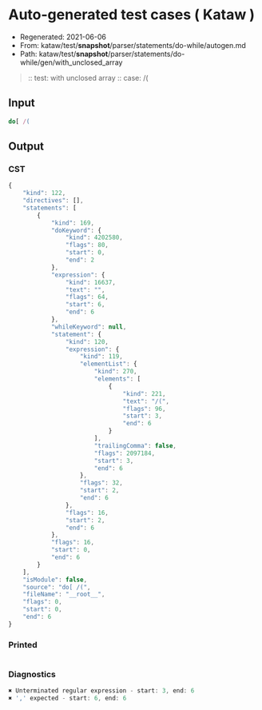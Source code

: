 # Auto-generated test cases ( Kataw )
- Regenerated: 2021-06-06
- From: kataw/test/__snapshot__/parser/statements/do-while/autogen.md
- Path: kataw/test/__snapshot__/parser/statements/do-while/gen/with_unclosed_array
> :: test: with unclosed array
> :: case: /(
## Input

`````js
do[ /(
`````
## Output

### CST

```javascript
{
    "kind": 122,
    "directives": [],
    "statements": [
        {
            "kind": 169,
            "doKeyword": {
                "kind": 4202580,
                "flags": 80,
                "start": 0,
                "end": 2
            },
            "expression": {
                "kind": 16637,
                "text": "",
                "flags": 64,
                "start": 6,
                "end": 6
            },
            "whileKeyword": null,
            "statement": {
                "kind": 120,
                "expression": {
                    "kind": 119,
                    "elementList": {
                        "kind": 270,
                        "elements": [
                            {
                                "kind": 221,
                                "text": "/(",
                                "flags": 96,
                                "start": 3,
                                "end": 6
                            }
                        ],
                        "trailingComma": false,
                        "flags": 2097184,
                        "start": 3,
                        "end": 6
                    },
                    "flags": 32,
                    "start": 2,
                    "end": 6
                },
                "flags": 16,
                "start": 2,
                "end": 6
            },
            "flags": 16,
            "start": 0,
            "end": 6
        }
    ],
    "isModule": false,
    "source": "do[ /(",
    "fileName": "__root__",
    "flags": 0,
    "start": 0,
    "end": 6
}
```

### Printed

```javascript

```

### Diagnostics

```javascript
✖ Unterminated regular expression - start: 3, end: 6
✖ ',' expected - start: 6, end: 6

```

